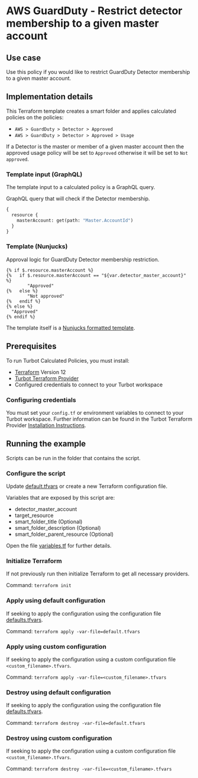 # AWS GuardDuty - Restrict detector membership to a given master account

## Use case

Use this policy if you would like to restrict GuardDuty Detector membership to a given master account.

## Implementation details

This Terraform template creates a smart folder and applies calculated policies on the policies:

- `AWS > GuardDuty > Detector > Approved`
- `AWS > GuardDuty > Detector > Approved > Usage`

If a Detector is the master or member of a given master account then the approved usage policy will be set
to `Approved` otherwise it will be set to `Not approved`.

### Template input (GraphQL)

The template input to a calculated policy is a GraphQL query.

GraphQL query that will check if the Detector membership.

```graphql
{
  resource {
    masterAccount: get(path: "Master.AccountId")
  }
}
```

### Template (Nunjucks)

Approval logic for GuardDuty Detector membership restriction.

```nunjucks
{% if $.resource.masterAccount %}
{%   if $.resource.masterAccount == "${var.detector_master_account}" %}
        "Approved"
{%   else %}
        "Not approved"
{%   endif %}
{% else %}
  "Approved"
{% endif %}
```

The template itself is a [Nunjucks formatted template](https://mozilla.github.io/nunjucks/templating.html).

## Prerequisites

To run Turbot Calculated Policies, you must install:

- [Terraform](https://www.terraform.io) Version 12
- [Turbot Terraform Provider](https://turbot.com/v5/docs/reference/terraform/provider)
- Configured credentials to connect to your Turbot workspace

### Configuring credentials

You must set your `config.tf` or environment variables to connect to your Turbot workspace.
Further information can be found in the Turbot Terraform Provider [Installation Instructions](https://turbot.com/v5/docs/reference/terraform/provider).

## Running the example

Scripts can be run in the folder that contains the script.

### Configure the script

Update [default.tfvars](default.tfvars) or create a new Terraform configuration file.

Variables that are exposed by this script are:

- detector_master_account
- target_resource
- smart_folder_title (Optional)
- smart_folder_description (Optional)
- smart_folder_parent_resource (Optional)

Open the file [variables.tf](variables.tf) for further details.

### Initialize Terraform

If not previously run then initialize Terraform to get all necessary providers.

Command: `terraform init`

### Apply using default configuration

If seeking to apply the configuration using the configuration file [defaults.tfvars](defaults.tfvars).

Command: `terraform apply -var-file=default.tfvars`

### Apply using custom configuration

If seeking to apply the configuration using a custom configuration file `<custom_filename>.tfvars`.

Command: `terraform apply -var-file=<custom_filename>.tfvars`

### Destroy using default configuration

If seeking to apply the configuration using the configuration file [defaults.tfvars](defaults.tfvars).

Command: `terraform destroy -var-file=default.tfvars`

### Destroy using custom configuration

If seeking to apply the configuration using a custom configuration file `<custom_filename>.tfvars`.

Command: `terraform destroy -var-file=<custom_filename>.tfvars`
